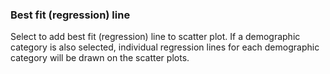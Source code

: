 ### Best fit (regression) line

Select to add best fit (regression) line to scatter plot. If a demographic category is also selected, individual regression lines for each demographic category will be drawn on the scatter plots.


